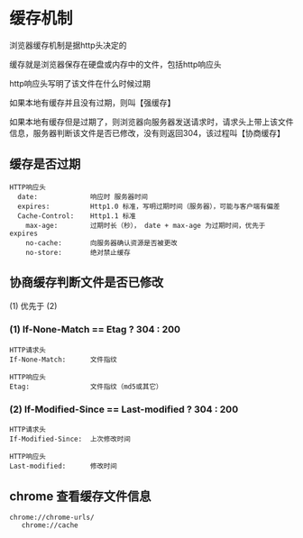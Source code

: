 # 缓存机制

浏览器缓存机制是据http头决定的

缓存就是浏览器保存在硬盘或内存中的文件，包括http响应头

http响应头写明了该文件在什么时候过期

如果本地有缓存并且没有过期，则叫【强缓存】

如果本地有缓存但是过期了，则浏览器向服务器发送请求时，请求头上带上该文件信息，服务器判断该文件是否已修改，没有则返回304，该过程叫【协商缓存】

## 缓存是否过期
```
HTTP响应头
  date:             响应时 服务器时间
  expires:          Http1.0 标准，写明过期时间（服务器），可能与客户端有偏差
  Cache-Control:    Http1.1 标准
    max-age:        过期时长（秒）， date + max-age 为过期时间，优先于 expires
    no-cache:       向服务器确认资源是否被更改
    no-store:       绝对禁止缓存
```

## 协商缓存判断文件是否已修改
(1) 优先于 (2)

### (1) If-None-Match == Etag ? 304 : 200
```
HTTP请求头
If-None-Match:      文件指纹
```
```
HTTP响应头
Etag:               文件指纹（md5或其它）
```

### (2) If-Modified-Since == Last-modified ? 304 : 200
```
HTTP请求头
If-Modified-Since:  上次修改时间
```
```
HTTP响应头
Last-modified:      修改时间
```

## chrome 查看缓存文件信息
```
chrome://chrome-urls/
   chrome://cache
```
